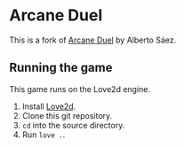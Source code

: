 # Arcane Duel

This is a fork of [Arcane
Duel](https://www.love2d.org/forums/viewtopic.php?f=14&t=32709) by Alberto Sáez.

## Running the game

This game runs on the Love2d engine.

1. Install [Love2d](http://love2d.org/).
2. Clone this git repository.
3. `cd` into the source directory.
4. Run `love .`.
